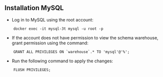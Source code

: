 ## Installation MySQL

- Log in to MySQL using the root account:

```terminal
    docker exec -it mysql-3t mysql -u root -p
```

- If the account does not have permission to view the schema warehouse, grant permission using the command:

```terminal
    GRANT ALL PRIVILEGES ON `warehouse`.* TO 'mysql'@'%';
```

- Run the following command to apply the changes:

```terminal
    FLUSH PRIVILEGES;
```
